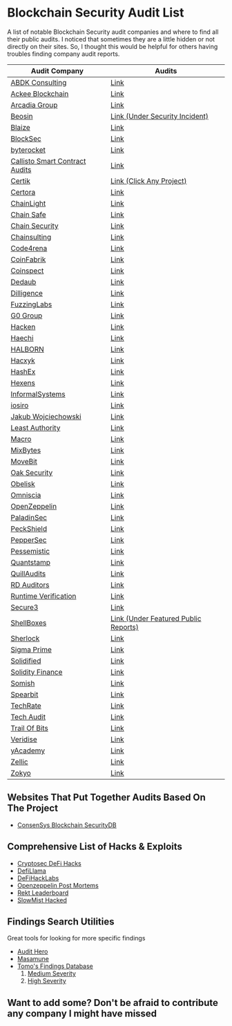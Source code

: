 # Blockchain Security Audit List
A list of notable Blockchain Security audit companies and where to find all their public audits. I noticed that sometimes they are a little hidden or not directly on their sites. So, I thought this would be helpful for others having troubles finding company audit reports.

| Audit Company                                                                        | Audits 
|---|---|
| [ABDK Consulting](https://www.abdk.consulting/)                                      | [Link](https://github.com/abdk-consulting/audits)                                                   |
| [Ackee Blockchain](https://ackeeblockchain.com/blog/)                                | [Link](https://ackeeblockchain.com/blog/category/audits/)                                           |
| [Arcadia Group](https://arcadiamgroup.com/)                                          | [Link](https://docs.arcadia.agency/audits-and-code-reviews/directory)                               |
| [Beosin](https://beosin.com/)                                                        | [Link (Under Security Incident)](https://beosin.com/resources)                                       |
| [Blaize](https://blaize.tech/security/)                                              | [Link](https://blaize.tech/clients/)                                                                 |
| [BlockSec](https://blocksecteam.com)                                                 | [Link](https://github.com/blocksecaudit/report)                                                     |
| [byterocket](https://byterocket.com/)                                                | [Link](https://byterocket.com/audits)                                                               |
| [Callisto Smart Contract Audits](https://callisto.network/smart-contract-audit/)     | [Link](https://callisto.network/security-audits/)                                                   |
| [Certik](https://www.certik.org/)                                                    | [Link (Click Any Project)](https://www.certik.com/)                                                 |
| [Certora](https://www.certora.com/)                                                  | [Link](https://www.certora.com/#Reports)                                                             |
| [ChainLight](https://chainlight.io/)                                                 | [Link](https://github.com/theori-io/web3-publications)                                               |
| [Chain Safe](https://chainsafe.io/)                                                  | [Link](https://github.com/ChainSafe/audits)                                                         |
| [Chain Security](https://chainsecurity.com/)                                         | [Link](https://chainsecurity.com/audits/)                                                           |
| [Chainsulting](https://chainsulting.de/)                                             | [Link](https://github.com/chainsulting/Smart-Contract-Security-Audits)                               |
| [Code4rena](https://code4rena.com/)                                                  | [Link](https://github.com/orgs/code-423n4/repositories?q=findings&type=all&language=&sort=)                               |
| [CoinFabrik](https://www.coinfabrik.com/)                                            | [Link](https://blog.coinfabrik.com/category/smart-contracts/smart-contract-audit-smart-contracts/)  |
| [Coinspect](https://www.coinspect.com/)                                              | [Link](https://github.com/coinspect/publications)                                                   |
| [Dedaub](https://www.dedaub.com/)                                                    | [Link](https://github.com/Dedaub/audits)                                                             |
| [Dilligence](https://consensys.net/diligence/)                                       | [Link](https://github.com/orgs/ConsenSys/repositories?q=audit&type=all&language=&sort=)             |
| [FuzzingLabs](https://fuzzinglabs.com/)                                       | [Link](https://fuzzinglabs.com/blockchain-security-fuzzing/)             |
| [G0 Group](https://github.com/g0-group)                                              | [Link](https://github.com/g0-group/Audits)                                                           |
| [Hacken](https://hacken.io/)                                                         | [Link](https://hacken.io/audits/)                                                                   |
| [Haechi](https://audit.haechi.io/#main)                                              | [Link](https://audit.haechi.io/archive)                                                             |
| [HALBORN](https://halborn.com/)                                                      | [Link](https://github.com/HalbornSecurity/PublicReports)                                             |
| [Hacxyk](https://hacxyk.com/)                                                        | [Link](https://hacxyk.com/)                                                                         |
| [HashEx](https://hashex.org/)                                                        | [Link](https://blog.hashex.org/tagged/audit)                                                         |
| [Hexens](https://hexens.io/)                                                         | [Link](https://hexens.io/audits)                                                                     |
| [InformalSystems](https://informal.systems/)                                         | [Link](https://github.com/informalsystems/audits)                                                   |
| [iosiro](https://www.iosiro.com/)                                                    | [Link](https://www.iosiro.com/audits)                                                               |
| [Jakub Wojciechowski](https://kudelskisecurity.com)                                  | [Link](https://research.kudelskisecurity.com/?s=audit)                                               |
| [Least Authority](https://leastauthority.com/)                                       | [Link](https://leastauthority.com/security-consulting/published-audits/)                             |
| [Macro](https://0xmacro.com/)                                                        | [Link](https://0xmacro.com/library)                                                                 |
| [MixBytes](https://mixbytes.io/)                                                     | [Link](https://github.com/mixbytes/audits_public)                                                   |
| [MoveBit](https://www.movebit.xyz/)                                                  | [Link](https://www.movebit.xyz/#project)                                                             |
| [Oak Security](https://www.oaksecurity.io/)                                          | [Link](https://github.com/oak-security/audit-reports)                                               |
| [Obelisk](https://obeliskauditing.com/)                                              | [Link](https://obeliskauditing.com/audits)                                                           |
| [Omniscia](https://omniscia.io/about-us)                                             | [Link](https://omniscia.io/)                                                                         |
| [OpenZeppelin](https://openzeppelin.com/)                                            | [Link](https://blog.openzeppelin.com/security-audits/)                                               |
| [PaladinSec](https://paladinsec.co/)                                                 | [Link](https://paladinsec.co/audits/)                                                               |
| [PeckShield](https://peckshield.com/en)                                              | [Link](https://github.com/peckshield/publications/tree/master/audit_reports)                         |
| [PepperSec](https://peppersec.com/)                                                  | [Link](https://github.com/peppersec/public-audit-reports)                                           |
| [Pessemistic](https://pessimistic.io/)                                               | [Link](https://github.com/pessimistic-io/audits)                                                     |
| [Quantstamp](https://quantstamp.com/)                                                | [Link](https://github.com/orgs/quantstamp/repositories?q=review&type=all&language=&sort=)           |
| [QuillAudits](https://audits.quillhash.com/smart-contract-audit)                     | [Link](https://audits.quillhash.com/audits)                                                         |
| [RD Auditors](https://www.rdauditors.com/)                                           | [Link](https://www.rdauditors.com/audits/)                                                           |
| [Runtime Verification](https://runtimeverification.com/)                             | [Link](https://github.com/runtimeverification/publications#smart-contracts-security-audit-and-formal-verification)                                        |
| [Secure3](https://www.secure3.io/)                                                   | [Link](https://github.com/orgs/Secure3Audit/repositories)                                           |
| [ShellBoxes](https://audit.shellboxes.com/)                                          | [Link (Under Featured Public Reports)](https://audit.shellboxes.com/)                               |
| [Sherlock](https://www.sherlock.xyz/)                                                | [Link](https://github.com/sherlock-protocol/sherlock-reports)                                       |
| [Sigma Prime](https://sigmaprime.io/)                                                | [Link](https://github.com/sigp/public-audits)                                                       |
| [Solidified](https://solidified.io/)                                                 | [Link](https://github.com/solidified-platform/audits)                                               |
| [Solidity Finance](https://solidity.finance/)                                        | [Link](https://solidity.finance/audits/)                                                             |
| [Somish](https://www.somish.com/blockchain/smart-contract-audit/)                    | [Link](https://www.somish.com/portfolio)                                                             |
| [Spearbit](https://spearbit.com/)                                                    | [Link](https://github.com/spearbit/portfolio)                                                       |
| [TechRate](https://techrate.org/)                                                    | [Link](https://techrate.org/#product-list)                                                           |
| [Tech Audit](https://www.tech-audit.org/)                                            | [Link](https://github.com/Tech-Audit/Smart-Contract-Audits)                                         |
| [Trail Of Bits](https://www.trailofbits.com/)                                        | [Link](https://github.com/trailofbits/publications#smart-contracts)                                 |
| [Veridise](https://veridise.com/)                                                    | [Link](https://veridise.com/#reports)                                                               |
| [yAcademy](https://yacademy.dev/)                                                    | [Link](https://reports.yacademy.dev/)                                                               |
| [Zellic](https://www.zellic.io/)                                                     | [Link](https://github.com/Zellic/publications)                                                       |
| [Zokyo](https://www.zokyo.io/)                                                       | [Link](https://www.zokyo.io/audit-reports)                                                           |


## Websites That Put Together Audits Based On The Project
* [ConsenSys Blockchain SecurityDB](https://consensys.github.io/blockchainSecurityDB/)

## Comprehensive List of Hacks & Exploits
* [Cryptosec DeFi Hacks](https://cryptosec.info/defi-hacks/)
* [DefiLlama](https://defillama.com/hacks)
* [DeFiHackLabs](https://github.com/SunWeb3Sec/DeFiHackLabs)
* [Openzeppelin Post Mortems](https://forum.openzeppelin.com/t/list-of-ethereum-smart-contracts-post-mortems/1191)
* [Rekt Leaderboard](https://rekt.news/leaderboard/)
* [SlowMist Hacked](https://hacked.slowmist.io/en/)

## Findings Search Utilities
Great tools for looking for more specific findings
* [Audit Hero](https://audit-hero.com/finding)
* [Masamune](https://masamune.app/?#)
* [Tomo's Findings Database](https://twitter.com/tom_eth_dev/status/1606832631282565122)
  1. [Medium Severity](https://tom-sol.notion.site/c433c81fc5964fb8b32c59ce98fec3df?v=c5ffb5c86778424c9a1fe3dd6f7f00f3)
  2. [High Severity](https://tom-sol.notion.site/f9d3a62122d34b479b52ea3e0583bd57?v=9c303b31cca845638e78c25da29fa5de)

## Want to add some? Don't be afraid to contribute any company I might have missed
